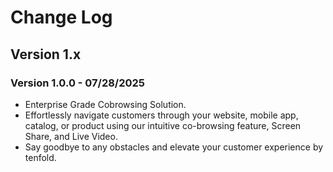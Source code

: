 # Change Log

## Version 1.x

### Version 1.0.0 - 07/28/2025

* Enterprise Grade Cobrowsing Solution.
* Effortlessly navigate customers through your website, mobile app, catalog, or product using our intuitive co-browsing feature, Screen Share, and Live Video.
* Say goodbye to any obstacles and elevate your customer experience by tenfold.
